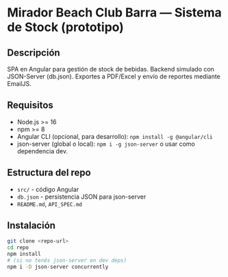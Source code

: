 # Mirador Beach Club Barra — Sistema de Stock (prototipo)

## Descripción
SPA en Angular para gestión de stock de bebidas. Backend simulado con JSON-Server (db.json). Exportes a PDF/Excel y envío de reportes mediante EmailJS.

## Requisitos
- Node.js >= 16
- npm >= 8
- Angular CLI (opcional, para desarrollo): `npm install -g @angular/cli`
- json-server (global o local): `npm i -g json-server` o usar como dependencia dev.

## Estructura del repo
- `src/` - código Angular
- `db.json` - persistencia JSON para json-server
- `README.md`, `API_SPEC.md`

## Instalación
```bash
git clone <repo-url>
cd repo
npm install
# (si no tenés json-server en dev deps)
npm i -D json-server concurrently
